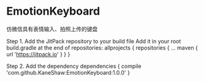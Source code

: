 # EmotionKeyboard
仿微信具有表情输入、拍照上传的键盘

Step 1. Add the JitPack repository to your build file
Add it in your root build.gradle at the end of repositories:
	allprojects {
		repositories {
			...
			maven { url 'https://jitpack.io' }
		}
	}
  
Step 2. Add the dependency
	dependencies {
	        compile 'com.github.KaneShaw:EmotionKeyboard:1.0.0'
	}
